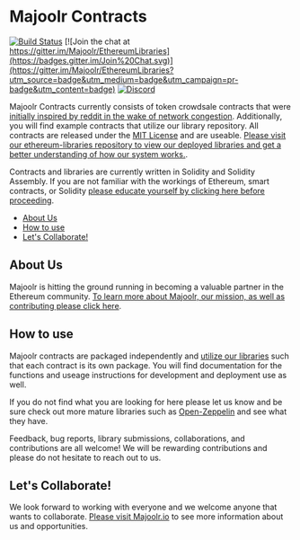 Majoolr Contracts
=========================

[![Build Status](https://travis-ci.org/Majoolr/ethereum-contracts.svg?branch=master)](https://travis-ci.org/Majoolr/ethereum-contracts)
[![Join the chat at https://gitter.im/Majoolr/EthereumLibraries](https://badges.gitter.im/Join%20Chat.svg)](https://gitter.im/Majoolr/EthereumLibraries?utm_source=badge&utm_medium=badge&utm_campaign=pr-badge&utm_content=badge)
[![Discord](https://img.shields.io/discord/102860784329052160.svg)](https://discord.gg/crxYSF2)   

Majoolr Contracts currently consists of token crowdsale contracts that were [initially inspired by reddit in the wake of network congestion](https://www.reddit.com/r/ethereum/comments/6iwyta/the_ico_contract_to_end_all_of_the_nonsense/ "reddit post"). Additionally, you will find example contracts that utilize our library repository. All contracts are released under the [MIT License](https://github.com/Majoolr/ethereum-contracts/blob/master/LICENSE "MIT License") and are useable. [Please visit our ethereum-libraries repository to view our deployed libraries and get a better understanding of how our system works.](https://github.com/Majoolr/ethereum-libraries "Github link").

Contracts and libraries are currently written in Solidity and Solidity Assembly. If you are not familiar with the workings of Ethereum, smart contracts, or Solidity [please educate yourself by clicking here before proceeding](https://solidity.readthedocs.io/en/develop/introduction-to-smart-contracts.html "Solidity link").

<!-- START doctoc generated TOC please keep comment here to allow auto update -->
<!-- DON'T EDIT THIS SECTION, INSTEAD RE-RUN doctoc TO UPDATE -->


- [About Us](#about-us)
- [How to use](#how-to-use)
- [Let's Collaborate!](#lets-collaborate)

<!-- END doctoc generated TOC please keep comment here to allow auto update -->

## About Us

Majoolr is hitting the ground running in becoming a valuable partner in the Ethereum community. [To learn more about Majoolr, our mission, as well as contributing please click here](https://majoolr.io "Majoolr website").

## How to use

Majoolr contracts are packaged independently and [utilize our libraries](https://github.com/Majoolr/ethereum-libraries "Github link") such that each contract is its own package. You will find documentation for the functions and useage instructions for development and deployment use as well.   

If you do not find what you are looking for here please let us know and be sure check out more mature libraries such as [Open-Zeppelin](https://github.com/OpenZeppelin/ "Zeppelin github") and see what they have.

Feedback, bug reports, library submissions, collaborations, and contributions are all welcome! We will be rewarding contributions and please do not hesitate to reach out to us.   

## Let's Collaborate!

We look forward to working with everyone and we welcome anyone that wants to collaborate. [Please visit Majoolr.io](https://majoolr.io "Majoolr website") to see more information about us and opportunities.

